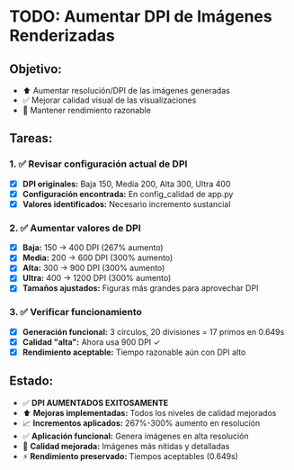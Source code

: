 # TODO: Aumentar DPI de Imágenes Renderizadas

## Objetivo:
- ⬆️ Aumentar resolución/DPI de las imágenes generadas
- ✅ Mejorar calidad visual de las visualizaciones
- 🎯 Mantener rendimiento razonable

## Tareas:

### 1. ✅ Revisar configuración actual de DPI
- [x] **DPI originales:** Baja 150, Media 200, Alta 300, Ultra 400
- [x] **Configuración encontrada:** En config_calidad de app.py
- [x] **Valores identificados:** Necesario incremento sustancial

### 2. ✅ Aumentar valores de DPI
- [x] **Baja:** 150 → 400 DPI (267% aumento)
- [x] **Media:** 200 → 600 DPI (300% aumento) 
- [x] **Alta:** 300 → 900 DPI (300% aumento)
- [x] **Ultra:** 400 → 1200 DPI (300% aumento)
- [x] **Tamaños ajustados:** Figuras más grandes para aprovechar DPI

### 3. ✅ Verificar funcionamiento
- [x] **Generación funcional:** 3 círculos, 20 divisiones = 17 primos en 0.649s
- [x] **Calidad "alta":** Ahora usa 900 DPI ✓
- [x] **Rendimiento aceptable:** Tiempo razonable aún con DPI alto

## Estado:
- ✅ **DPI AUMENTADOS EXITOSAMENTE**
- ⬆️ **Mejoras implementadas:** Todos los niveles de calidad mejorados
- 📈 **Incrementos aplicados:** 267%-300% aumento en resolución
- ✅ **Aplicación funcional:** Genera imágenes en alta resolución
- 🎨 **Calidad mejorada:** Imágenes más nítidas y detalladas
- ⚡ **Rendimiento preservado:** Tiempos aceptables (0.649s)
